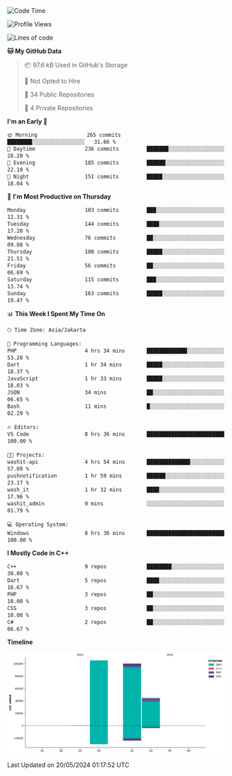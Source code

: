 <!--START_SECTION:waka-->
![Code Time](http://img.shields.io/badge/Code%20Time-86%20hrs%2030%20mins-blue)

![Profile Views](http://img.shields.io/badge/Profile%20Views-1-blue)

![Lines of code](https://img.shields.io/badge/From%20Hello%20World%20I%27ve%20Written-250.4%20thousand%20lines%20of%20code-blue)

**🐱 My GitHub Data** 

> 📦 97.6 kB Used in GitHub's Storage 
 > 
> 🚫 Not Opted to Hire
 > 
> 📜 34 Public Repositories 
 > 
> 🔑 4 Private Repositories 
 > 
**I'm an Early 🐤** 

```text
🌞 Morning                265 commits         ████████░░░░░░░░░░░░░░░░░   31.66 % 
🌆 Daytime                236 commits         ███████░░░░░░░░░░░░░░░░░░   28.20 % 
🌃 Evening                185 commits         ██████░░░░░░░░░░░░░░░░░░░   22.10 % 
🌙 Night                  151 commits         █████░░░░░░░░░░░░░░░░░░░░   18.04 % 
```
📅 **I'm Most Productive on Thursday** 

```text
Monday                   103 commits         ███░░░░░░░░░░░░░░░░░░░░░░   12.31 % 
Tuesday                  144 commits         ████░░░░░░░░░░░░░░░░░░░░░   17.20 % 
Wednesday                76 commits          ██░░░░░░░░░░░░░░░░░░░░░░░   09.08 % 
Thursday                 180 commits         █████░░░░░░░░░░░░░░░░░░░░   21.51 % 
Friday                   56 commits          ██░░░░░░░░░░░░░░░░░░░░░░░   06.69 % 
Saturday                 115 commits         ███░░░░░░░░░░░░░░░░░░░░░░   13.74 % 
Sunday                   163 commits         █████░░░░░░░░░░░░░░░░░░░░   19.47 % 
```


📊 **This Week I Spent My Time On** 

```text
🕑︎ Time Zone: Asia/Jakarta

💬 Programming Languages: 
PHP                      4 hrs 34 mins       █████████████░░░░░░░░░░░░   53.20 % 
Dart                     1 hr 34 mins        █████░░░░░░░░░░░░░░░░░░░░   18.37 % 
JavaScript               1 hr 33 mins        █████░░░░░░░░░░░░░░░░░░░░   18.03 % 
JSON                     34 mins             ██░░░░░░░░░░░░░░░░░░░░░░░   06.65 % 
Bash                     11 mins             █░░░░░░░░░░░░░░░░░░░░░░░░   02.29 % 

🔥 Editors: 
VS Code                  8 hrs 36 mins       █████████████████████████   100.00 % 

🐱‍💻 Projects: 
washit-api               4 hrs 54 mins       ██████████████░░░░░░░░░░░   57.09 % 
pushnotification         1 hr 59 mins        ██████░░░░░░░░░░░░░░░░░░░   23.17 % 
wash_it                  1 hr 32 mins        ████░░░░░░░░░░░░░░░░░░░░░   17.96 % 
washit_admin             9 mins              ░░░░░░░░░░░░░░░░░░░░░░░░░   01.79 % 

💻 Operating System: 
Windows                  8 hrs 36 mins       █████████████████████████   100.00 % 
```

**I Mostly Code in C++** 

```text
C++                      9 repos             ████████░░░░░░░░░░░░░░░░░   30.00 % 
Dart                     5 repos             ████░░░░░░░░░░░░░░░░░░░░░   16.67 % 
PHP                      3 repos             ██░░░░░░░░░░░░░░░░░░░░░░░   10.00 % 
CSS                      3 repos             ██░░░░░░░░░░░░░░░░░░░░░░░   10.00 % 
C#                       2 repos             ██░░░░░░░░░░░░░░░░░░░░░░░   06.67 % 
```



**Timeline**

![Lines of Code chart](https://raw.githubusercontent.com/PradiptaAhmad/PradiptaAhmad/main/assets/bar_graph.png)


 Last Updated on 20/05/2024 01:17:52 UTC
<!--END_SECTION:waka-->
